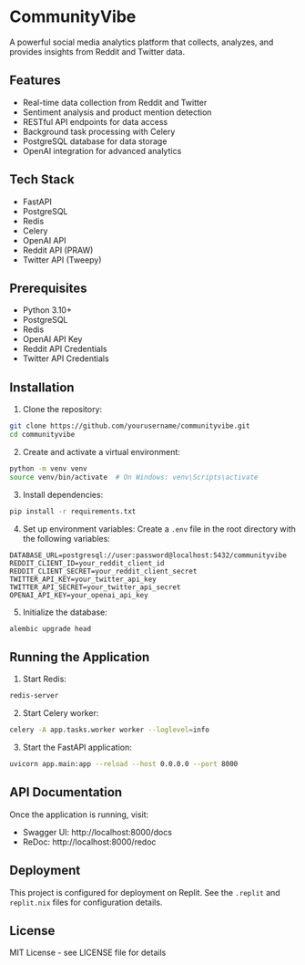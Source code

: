 # CommunityVibe

A powerful social media analytics platform that collects, analyzes, and provides insights from Reddit and Twitter data.

## Features

- Real-time data collection from Reddit and Twitter
- Sentiment analysis and product mention detection
- RESTful API endpoints for data access
- Background task processing with Celery
- PostgreSQL database for data storage
- OpenAI integration for advanced analytics

## Tech Stack

- FastAPI
- PostgreSQL
- Redis
- Celery
- OpenAI API
- Reddit API (PRAW)
- Twitter API (Tweepy)

## Prerequisites

- Python 3.10+
- PostgreSQL
- Redis
- OpenAI API Key
- Reddit API Credentials
- Twitter API Credentials

## Installation

1. Clone the repository:
```bash
git clone https://github.com/yourusername/communityvibe.git
cd communityvibe
```

2. Create and activate a virtual environment:
```bash
python -m venv venv
source venv/bin/activate  # On Windows: venv\Scripts\activate
```

3. Install dependencies:
```bash
pip install -r requirements.txt
```

4. Set up environment variables:
Create a `.env` file in the root directory with the following variables:
```env
DATABASE_URL=postgresql://user:password@localhost:5432/communityvibe
REDDIT_CLIENT_ID=your_reddit_client_id
REDDIT_CLIENT_SECRET=your_reddit_client_secret
TWITTER_API_KEY=your_twitter_api_key
TWITTER_API_SECRET=your_twitter_api_secret
OPENAI_API_KEY=your_openai_api_key
```

5. Initialize the database:
```bash
alembic upgrade head
```

## Running the Application

1. Start Redis:
```bash
redis-server
```

2. Start Celery worker:
```bash
celery -A app.tasks.worker worker --loglevel=info
```

3. Start the FastAPI application:
```bash
uvicorn app.main:app --reload --host 0.0.0.0 --port 8000
```

## API Documentation

Once the application is running, visit:
- Swagger UI: http://localhost:8000/docs
- ReDoc: http://localhost:8000/redoc

## Deployment

This project is configured for deployment on Replit. See the `.replit` and `replit.nix` files for configuration details.

## License

MIT License - see LICENSE file for details 